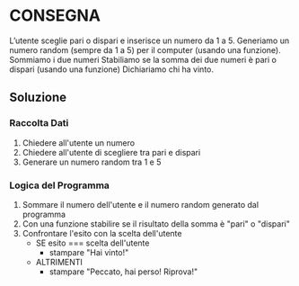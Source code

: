 # CONSEGNA
L’utente sceglie pari o dispari e inserisce un numero da 1 a 5.
Generiamo un numero random (sempre da 1 a 5) per il computer (usando una funzione).
Sommiamo i due numeri
Stabiliamo se la somma dei due numeri è pari o dispari (usando una funzione)
Dichiariamo chi ha vinto.

## Soluzione

### Raccolta Dati
1. Chiedere all'utente un numero
2. Chiedere all'utente di scegliere tra pari e dispari
3. Generare un numero random tra 1 e 5

### Logica del Programma
1. Sommare il numero dell'utente e il numero random generato dal programma
2. Con una funzione stabilire se il risultato della somma è "pari" o "dispari"
3. Confrontare l'esito con la scelta dell'utente
    - SE esito === scelta dell'utente
        - stampare "Hai vinto!"
    - ALTRIMENTI
        - stampare "Peccato, hai perso! Riprova!" 